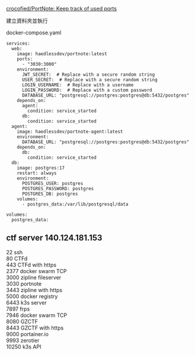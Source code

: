 [crocofied/PortNote: Keep track of used ports](https://github.com/crocofied/PortNote)

建立資料夾並執行

docker-compose.yaml
```
services:
  web:
    image: haedlessdev/portnote:latest
    ports:
      - "3030:3000"
    environment:
      JWT_SECRET:  # Replace with a secure random string
      USER_SECRET:  # Replace with a secure random string
      LOGIN_USERNAME:  # Replace with a username
      LOGIN_PASSWORD:  # Replace with a custom password
      DATABASE_URL: "postgresql://postgres:postgres@db:5432/postgres"
    depends_on:
      agent:
        condition: service_started
      db:
        condition: service_started
  agent:
    image: haedlessdev/portnote-agent:latest
    environment:
      DATABASE_URL: "postgresql://postgres:postgres@db:5432/postgres"
    depends_on:
      db:
        condition: service_started
  db:
    image: postgres:17
    restart: always
    environment:
      POSTGRES_USER: postgres
      POSTGRES_PASSWORD: postgres
      POSTGRES_DB: postgres
    volumes:
      - postgres_data:/var/lib/postgresql/data

volumes:
  postgres_data:
```

## ctf server 140.124.181.153
22 ssh  
80 CTFd  
443 CTFd with https  
2377 docker swarm TCP  
3000 zipline fileserver  
3030 portnote  
3443 zipline with https  
5000 docker registry  
6443 k3s server  
7897 frps  
7946 docker swarm TCP  
8080 GZCTF  
8443 GZCTF with https  
9000 portainer.io  
9993 zerotier  
10250 k3s API  